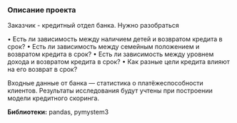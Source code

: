 ### Описание проекта
Заказчик -  кредитный отдел банка. Нужно разобраться

•	Есть ли зависимость между наличием детей и возвратом кредита в срок?
•	Есть ли зависимость между семейным положением и возвратом кредита в срок?
•	Есть ли зависимость между уровнем дохода и возвратом кредита в срок?
•	Как разные цели кредита влияют на его возврат в срок?

Входные данные от банка — статистика о платёжеспособности клиентов.
Результаты исследования будут учтены при построении модели кредитного скоринга.

**Библиотеки:** pandas, pymystem3
